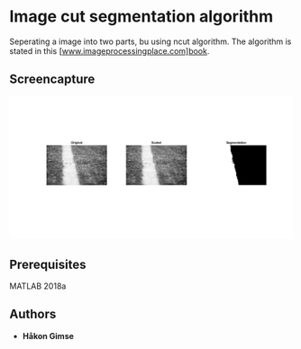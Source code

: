 ﻿# Image cut segmentation algorithm

Seperating a image into two parts, bu using ncut algorithm. The algorithm is stated in this [www.imageprocessingplace.com]book. 



## Screencapture

![image of result](grass_with_line_result.png)

## Prerequisites

MATLAB 2018a

## Authors

* **Håkon Gimse**


